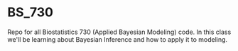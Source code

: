 # BS_730
Repo for all Biostatistics 730 (Applied Bayesian Modeling) code. In this class we'll be learning about Bayesian Inference and how to apply it to modeling. 
